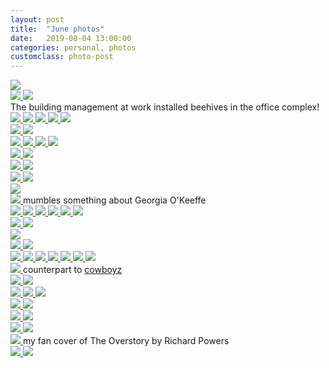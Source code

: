 ```yaml
---
layout: post
title:  "June photos"
date:   2019-08-04 13:00:00
categories: personal, photos
customclass: photo-post
---
```


<a class="photo" href="/images/posts/2019-08-04-june-photos/Photo 2019-06-02, 15 55 24 (1).jpg">
    <img src="/images/posts/2019-08-04-june-photos/Photo 2019-06-02, 15 55 24 (1).jpg">
</a>

<div class="photo_wrapper gutter">
    <div class="photoset half">
        <a class="photo" href="/images/posts/2019-08-04-june-photos/Photo 2019-06-06, 15 49 13 (1).jpg">
            <img src="/images/posts/2019-08-04-june-photos/Photo 2019-06-06, 15 49 13 (1).jpg">
        </a>
        <a class="photo" href="/images/posts/2019-08-04-june-photos/Photo 2019-06-06, 15 49 20 (1).jpg">
            <img src="/images/posts/2019-08-04-june-photos/Photo 2019-06-06, 15 49 20 (1).jpg">
        </a>
    </div>
    <span class="caption">The building management at work installed beehives in the office complex!</span>
</div>
<a class="photo" href="/images/posts/2019-08-04-june-photos/Photo 2019-06-08, 12 34 46 (1).jpg">
    <img src="/images/posts/2019-08-04-june-photos/Photo 2019-06-08, 12 34 46 (1).jpg">
</a>
<a class="photo" href="/images/posts/2019-08-04-june-photos/Photo 2019-06-08, 14 12 13 (1).jpg">
    <img src="/images/posts/2019-08-04-june-photos/Photo 2019-06-08, 14 12 13 (1).jpg">
</a>
<a class="photo" href="/images/posts/2019-08-04-june-photos/Photo 2019-06-08, 16 59 53.jpg">
    <img src="/images/posts/2019-08-04-june-photos/Photo 2019-06-08, 16 59 53.jpg">
</a>
<a class="photo" href="/images/posts/2019-08-04-june-photos/Photo 2019-06-08, 17 10 09.jpg">
    <img src="/images/posts/2019-08-04-june-photos/Photo 2019-06-08, 17 10 09.jpg">
</a>
<a class="photo" href="/images/posts/2019-08-04-june-photos/Photo 2019-06-08, 17 24 04.jpg">
    <img src="/images/posts/2019-08-04-june-photos/Photo 2019-06-08, 17 24 04.jpg">
</a>

<div class="photo_wrapper">
    <div class="photoset half">
        <a class="photo" href="/images/posts/2019-08-04-june-photos/Photo 2019-06-08, 17 25 23.jpg">
            <img src="/images/posts/2019-08-04-june-photos/Photo 2019-06-08, 17 25 23.jpg">
        </a>
        <a class="photo" href="/images/posts/2019-08-04-june-photos/Photo 2019-06-08, 17 27 20.jpg">
            <img src="/images/posts/2019-08-04-june-photos/Photo 2019-06-08, 17 27 20.jpg">
        </a>
    </div>
</div>
<a class="photo" href="/images/posts/2019-08-04-june-photos/Photo 2019-06-08, 21 00 35.jpg">
    <img src="/images/posts/2019-08-04-june-photos/Photo 2019-06-08, 21 00 35.jpg">
</a>
<a class="photo" href="/images/posts/2019-08-04-june-photos/Photo 2019-06-09, 14 16 23.jpg">
    <img src="/images/posts/2019-08-04-june-photos/Photo 2019-06-09, 14 16 23.jpg">
</a>
<a class="photo" href="/images/posts/2019-08-04-june-photos/Photo 2019-06-09, 14 23 34.jpg">
    <img src="/images/posts/2019-08-04-june-photos/Photo 2019-06-09, 14 23 34.jpg">
</a>
<a class="photo" href="/images/posts/2019-08-04-june-photos/Photo 2019-06-09, 14 24 28.jpg">
    <img src="/images/posts/2019-08-04-june-photos/Photo 2019-06-09, 14 24 28.jpg">
</a>


<div class="photo_wrapper">
    <div class="photoset half">
        <a class="photo" href="/images/posts/2019-08-04-june-photos/Photo 2019-06-09, 14 24 41.jpg">
            <img src="/images/posts/2019-08-04-june-photos/Photo 2019-06-09, 14 24 41.jpg">
        </a>
        <a class="photo" href="/images/posts/2019-08-04-june-photos/Photo 2019-06-09, 14 25 56.jpg">
            <img src="/images/posts/2019-08-04-june-photos/Photo 2019-06-09, 14 25 56.jpg">
        </a>
    </div>
</div>

<a class="photo" href="/images/posts/2019-08-04-june-photos/Photo 2019-06-09, 14 29 47.jpg">
    <img src="/images/posts/2019-08-04-june-photos/Photo 2019-06-09, 14 29 47.jpg">
</a>
<a class="photo" href="/images/posts/2019-08-04-june-photos/Photo 2019-06-09, 14 31 19.jpg">
    <img src="/images/posts/2019-08-04-june-photos/Photo 2019-06-09, 14 31 19.jpg">
</a>

<div class="photo_wrapper">
    <div class="photoset half">
        <a class="photo" href="/images/posts/2019-08-04-june-photos/Photo 2019-06-09, 14 45 27.jpg">
            <img src="/images/posts/2019-08-04-june-photos/Photo 2019-06-09, 14 45 27.jpg">
        </a>
        <a class="photo" href="/images/posts/2019-08-04-june-photos/Photo 2019-06-09, 14 45 41.jpg">
            <img src="/images/posts/2019-08-04-june-photos/Photo 2019-06-09, 14 45 41.jpg">
        </a>
    </div>
</div>
<a class="photo" href="/images/posts/2019-08-04-june-photos/Photo 2019-06-09, 14 47 29.jpg">
    <img src="/images/posts/2019-08-04-june-photos/Photo 2019-06-09, 14 47 29.jpg">
</a>
<div class="photo_wrapper">
    <a class="photo" href="/images/posts/2019-08-04-june-photos/Photo 2019-06-09, 14 50 19.jpg">
        <img src="/images/posts/2019-08-04-june-photos/Photo 2019-06-09, 14 50 19.jpg">
    </a>
    <span class="caption">mumbles something about Georgia O'Keeffe</span>
</div>
<a class="photo" href="/images/posts/2019-08-04-june-photos/Photo 2019-06-09, 14 51 58.jpg">
    <img src="/images/posts/2019-08-04-june-photos/Photo 2019-06-09, 14 51 58.jpg">
</a>
<a class="photo" href="/images/posts/2019-08-04-june-photos/Photo 2019-06-09, 14 53 01.jpg">
    <img src="/images/posts/2019-08-04-june-photos/Photo 2019-06-09, 14 53 01.jpg">
</a>
<a class="photo" href="/images/posts/2019-08-04-june-photos/Photo 2019-06-09, 14 54 48.jpg">
    <img src="/images/posts/2019-08-04-june-photos/Photo 2019-06-09, 14 54 48.jpg">
</a>
<a class="photo" href="/images/posts/2019-08-04-june-photos/Photo 2019-06-09, 14 57 30.jpg">
    <img src="/images/posts/2019-08-04-june-photos/Photo 2019-06-09, 14 57 30.jpg">
</a>
<a class="photo" href="/images/posts/2019-08-04-june-photos/Photo 2019-06-09, 14 58 20.jpg">
    <img src="/images/posts/2019-08-04-june-photos/Photo 2019-06-09, 14 58 20.jpg">
</a>
<a class="photo" href="/images/posts/2019-08-04-june-photos/Photo 2019-06-09, 15 00 42.jpg">
    <img src="/images/posts/2019-08-04-june-photos/Photo 2019-06-09, 15 00 42.jpg">
</a>

<div class="photo_wrapper">
    <div class="photoset half">
        <a class="photo" href="/images/posts/2019-08-04-june-photos/Photo 2019-06-09, 15 05 25.jpg">
            <img src="/images/posts/2019-08-04-june-photos/Photo 2019-06-09, 15 05 25.jpg">
        </a>
        <a class="photo" href="/images/posts/2019-08-04-june-photos/Photo 2019-06-09, 15 07 29.jpg">
            <img src="/images/posts/2019-08-04-june-photos/Photo 2019-06-09, 15 07 29.jpg">
        </a>
    </div>
</div>
<a class="photo" href="/images/posts/2019-08-04-june-photos/Photo 2019-06-09, 15 06 18.jpg">
    <img src="/images/posts/2019-08-04-june-photos/Photo 2019-06-09, 15 06 18.jpg">
</a>

<div class="photo_wrapper">
    <div class="photoset half">
        <a class="photo" href="/images/posts/2019-08-04-june-photos/Photo 2019-06-09, 15 07 49.jpg">
            <img src="/images/posts/2019-08-04-june-photos/Photo 2019-06-09, 15 07 49.jpg">
        </a>
        <a class="photo" href="/images/posts/2019-08-04-june-photos/Photo 2019-06-09, 15 09 24.jpg">
            <img src="/images/posts/2019-08-04-june-photos/Photo 2019-06-09, 15 09 24.jpg">
        </a>
    </div>
</div>

<a class="photo" href="/images/posts/2019-08-04-june-photos/Photo 2019-06-09, 15 12 27.jpg">
    <img src="/images/posts/2019-08-04-june-photos/Photo 2019-06-09, 15 12 27.jpg">
</a>
<a class="photo" href="/images/posts/2019-08-04-june-photos/Photo 2019-06-09, 15 08 55.jpg">
    <img src="/images/posts/2019-08-04-june-photos/Photo 2019-06-09, 15 08 55.jpg">
</a>
<a class="photo" href="/images/posts/2019-08-04-june-photos/Photo 2019-06-09, 15 16 43.jpg">
    <img src="/images/posts/2019-08-04-june-photos/Photo 2019-06-09, 15 16 43.jpg">
</a>
<a class="photo" href="/images/posts/2019-08-04-june-photos/Photo 2019-06-09, 15 21 01.jpg">
    <img src="/images/posts/2019-08-04-june-photos/Photo 2019-06-09, 15 21 01.jpg">
</a>
<a class="photo" href="/images/posts/2019-08-04-june-photos/Photo 2019-06-09, 15 25 13.jpg">
    <img src="/images/posts/2019-08-04-june-photos/Photo 2019-06-09, 15 25 13.jpg">
</a>
<a class="photo" href="/images/posts/2019-08-04-june-photos/Photo 2019-06-09, 15 26 51.jpg">
    <img src="/images/posts/2019-08-04-june-photos/Photo 2019-06-09, 15 26 51.jpg">
</a>
<a class="photo" href="/images/posts/2019-08-04-june-photos/Photo 2019-06-10, 20 58 22.jpg">
    <img src="/images/posts/2019-08-04-june-photos/Photo 2019-06-10, 20 58 22.jpg">
</a>

<div class="photo_wrapper">
    <a class="photo" href="/images/posts/2019-08-04-june-photos/Photo 2019-06-21, 18 56 51.jpg">
        <img src="/images/posts/2019-08-04-june-photos/Photo 2019-06-21, 18 56 51.jpg">
    </a>
    <span class="caption">counterpart to <a href="http://cowboyz.shirleyyin.com/">cowboyz</a></span>
</div>

<div class="photo_wrapper">
    <div class="photoset half">
        <a class="photo" href="/images/posts/2019-08-04-june-photos/Photo 2019-06-21, 19 01 25.jpg">
            <img src="/images/posts/2019-08-04-june-photos/Photo 2019-06-21, 19 01 25.jpg">
        </a>
        <a class="photo" href="/images/posts/2019-08-04-june-photos/Photo 2019-06-21, 19 02 15.jpg">
            <img src="/images/posts/2019-08-04-june-photos/Photo 2019-06-21, 19 02 15.jpg">
        </a>
    </div>
</div>
<a class="photo" href="/images/posts/2019-08-04-june-photos/Photo 2019-06-21, 19 43 05.jpg">
    <img src="/images/posts/2019-08-04-june-photos/Photo 2019-06-21, 19 43 05.jpg">
</a>
<a class="photo" href="/images/posts/2019-08-04-june-photos/Photo 2019-06-21, 20 49 01.jpg">
    <img src="/images/posts/2019-08-04-june-photos/Photo 2019-06-21, 20 49 01.jpg">
</a>

<a class="photo" href="/images/posts/2019-08-04-june-photos/Photo 2019-06-22, 15 15 38.jpg">
    <img src="/images/posts/2019-08-04-june-photos/Photo 2019-06-22, 15 15 38.jpg">
</a>

<div class="photo_wrapper">
    <div class="photoset half">
        <a class="photo" href="/images/posts/2019-08-04-june-photos/Photo 2019-06-22, 19 00 33.jpg">
            <img src="/images/posts/2019-08-04-june-photos/Photo 2019-06-22, 19 00 33.jpg">
        </a>
        <a class="photo" href="/images/posts/2019-08-04-june-photos/Photo 2019-06-22, 19 07 24.jpg">
            <img src="/images/posts/2019-08-04-june-photos/Photo 2019-06-22, 19 07 24.jpg">
        </a>
    </div>
</div>

<div class="photo_wrapper">
    <div class="photoset half">
        <a class="photo" href="/images/posts/2019-08-04-june-photos/Photo 2019-06-22, 15 22 56.jpg">
            <img src="/images/posts/2019-08-04-june-photos/Photo 2019-06-22, 15 22 56.jpg">
        </a>
        <a class="photo" href="/images/posts/2019-08-04-june-photos/Photo 2019-06-22, 15 46 44.jpg">
            <img src="/images/posts/2019-08-04-june-photos/Photo 2019-06-22, 15 46 44.jpg">
        </a>
    </div>
</div>
<a class="photo" href="/images/posts/2019-08-04-june-photos/Photo 2019-06-27, 19 38 47.jpg">
    <img src="/images/posts/2019-08-04-june-photos/Photo 2019-06-27, 19 38 47.jpg">
</a>
<a class="photo" href="/images/posts/2019-08-04-june-photos/Photo 2019-06-28, 19 15 29.jpg">
    <img src="/images/posts/2019-08-04-june-photos/Photo 2019-06-28, 19 15 29.jpg">
</a>
<div class="photo_wrapper">
    <a class="photo" href="/images/posts/2019-08-04-june-photos/Photo 2019-06-30, 14 44 12.jpg">
        <img src="/images/posts/2019-08-04-june-photos/Photo 2019-06-30, 14 44 12.jpg">
    </a>
    <span class="caption">my fan cover of The Overstory by Richard Powers</span>
</div>
<a class="photo" href="/images/posts/2019-08-04-june-photos/Photo 2019-06-30, 15 24 48.jpg">
    <img src="/images/posts/2019-08-04-june-photos/Photo 2019-06-30, 15 24 48.jpg">
</a>
<a class="photo" href="/images/posts/2019-08-04-june-photos/Photo 2019-06-30, 15 38 50.jpg">
    <img src="/images/posts/2019-08-04-june-photos/Photo 2019-06-30, 15 38 50.jpg">
</a>